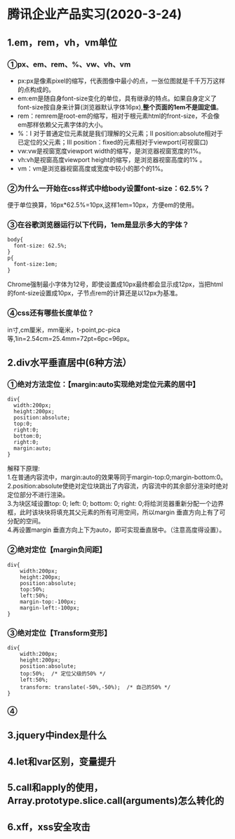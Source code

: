 # 腾讯企业产品实习(2020-3-24)  
## 1.em，rem，vh，vm单位    
### ①px、em、rem、%、vw、vh、vm  
- px:px是像素pixel的缩写，代表图像中最小的点，一张位图就是千千万万这样的点构成的。    
- em:em是随自身font-size变化的单位，具有继承的特点。如果自身定义了font-size按自身来计算(浏览器默认字体16px),**整个页面的1em不是固定值**。  
- rem：remrem是root-em的缩写，相对于根元素html的front-size，不会像em那样依赖父元素字体的大小。  
- %：Ⅰ 对于普通定位元素就是我们理解的父元素；Ⅱ position:absolute相对于已定位的父元素；Ⅲ position：fixed的元素相对于viewport(可视窗口)  
- vw:vw是视窗宽度viewport width的缩写，是浏览器视窗宽度的1%。  
- vh:vh是视窗高度viewport height的缩写，是浏览器视窗高度的1% 。 
- vm：vm是浏览器视窗高度或宽度中较小的那个的1%。
### ②为什么一开始在css样式中给body设置font-size：62.5%？  
便于单位换算，16px*62.5%=10px,这样1em=10px，方便em的使用。  

### ③在谷歌浏览器运行以下代码，1em是显示多大的字体？  
```
body{
  font-size: 62.5%;
}
p{
  font-size:1em;
}
```
Chrome强制最小字体为12号，即使设置成10px最终都会显示成12px，当把html的font-size设置成10px，子节点rem的计算还是以12px为基准。  
### ④css还有哪些长度单位？  
in寸,cm厘米，mm毫米，t-point,pc-pica等,1in=2.54cm=25.4mm=72pt=6pc=96px。
## 2.div水平垂直居中(6种方法）  
### ①绝对方法定位：【margin:auto实现绝对定位元素的居中】
```
div{
  width:200px;
  height:200px;
  position:absolute;
  top:0;
  right:0;
  bottom:0;
  right:0;
  margin:auto;
}
```
解释下原理:  
1.在普通内容流中，margin:auto的效果等同于margin-top:0;margin-bottom:0。  
2.position:absolute使绝对定位块跳出了内容流，内容流中的其余部分渲染时绝对定位部分不进行渲染。  
3.为块区域设置top: 0; left: 0; bottom: 0; right: 0;将给浏览器重新分配一个边界框，此时该块块将填充其父元素的所有可用空间，所以margin 垂直方向上有了可分配的空间。  
4.再设置margin 垂直方向上下为auto，即可实现垂直居中。（注意高度得设置）。  
### ②绝对定位【margin负间距】  
```
div{
    width:200px;
    height:200px;
    position:absolute;
    top:50%;
    left:50%;
    margin-top:-100px;
    margin-left:-100px;
}
```
### ③绝对定位【Transform变形】  
```
div{
    width:200px;
    height:200px;
    position:absolute;
    top:50%;  /* 定位父级的50% */
    left:50%;
    transform: translate(-50%,-50%);  /* 自己的50% */
}
```
### ④
## 3.jquery中index是什么  
## 4.let和var区别，变量提升     
## 5.call和apply的使用，Array.prototype.slice.call(arguments)怎么转化的      
## 6.xff，xss安全攻击   
